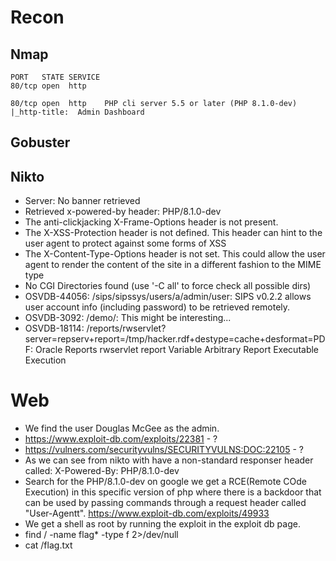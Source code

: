 # Recon

## Nmap

```
PORT   STATE SERVICE
80/tcp open  http

80/tcp open  http    PHP cli server 5.5 or later (PHP 8.1.0-dev)
|_http-title:  Admin Dashboard
```

## Gobuster



## Nikto

+ Server: No banner retrieved
+ Retrieved x-powered-by header: PHP/8.1.0-dev
+ The anti-clickjacking X-Frame-Options header is not present.
+ The X-XSS-Protection header is not defined. This header can hint to the user agent to protect against some forms of XSS
+ The X-Content-Type-Options header is not set. This could allow the user agent to render the content of the site in a different fashion to the MIME type
+ No CGI Directories found (use '-C all' to force check all possible dirs)
+ OSVDB-44056: /sips/sipssys/users/a/admin/user: SIPS v0.2.2 allows user account info (including password) to be retrieved remotely.
+ OSVDB-3092: /demo/: This might be interesting...
+ OSVDB-18114: /reports/rwservlet?server=repserv+report=/tmp/hacker.rdf+destype=cache+desformat=PDF:  Oracle Reports rwservlet report Variable Arbitrary Report Executable Execution



# Web


- We find the user Douglas McGee as the admin.
- https://www.exploit-db.com/exploits/22381 - ?
- https://vulners.com/securityvulns/SECURITYVULNS:DOC:22105 - ?
- As we can see from nikto with have a non-standard responser header called: X-Powered-By: PHP/8.1.0-dev
- Search for the PHP/8.1.0-dev on google we get a RCE(Remote COde Execution) in this specific version of php where there is a backdoor that can be used
by passing commands through a request header called "User-Agentt". https://www.exploit-db.com/exploits/49933
- We get a shell as root by running the exploit in the exploit db page.
- find / -name flag* -type f 2>/dev/null
- cat /flag.txt
